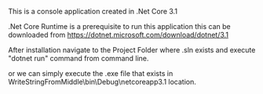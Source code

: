 This is a console application created in .Net Core 3.1

.Net Core Runtime is a prerequisite to run this application this can be downloaded from https://dotnet.microsoft.com/download/dotnet/3.1

After installation navigate to the Project Folder where .sln exists and execute "dotnet run" command from command line.

or we can simply execute the .exe file that exists in WriteStringFromMiddle\bin\Debug\netcoreapp3.1 location.
